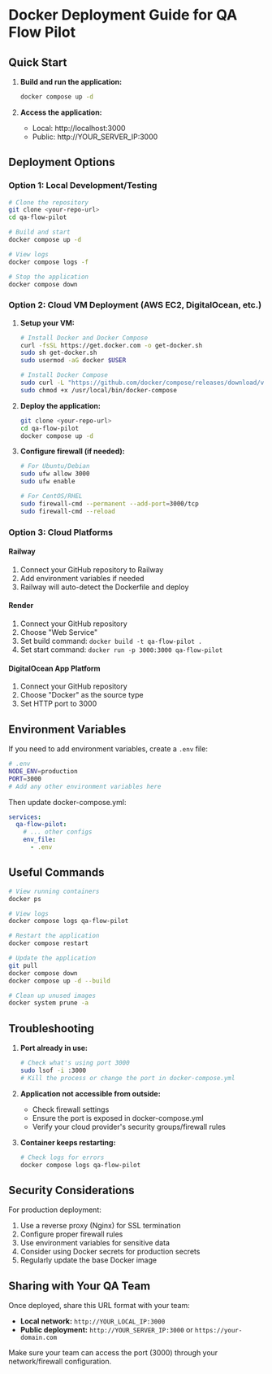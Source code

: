 
# Docker Deployment Guide for QA Flow Pilot

## Quick Start

1. **Build and run the application:**
   ```bash
   docker compose up -d
   ```

2. **Access the application:**
   - Local: http://localhost:3000
   - Public: http://YOUR_SERVER_IP:3000

## Deployment Options

### Option 1: Local Development/Testing
```bash
# Clone the repository
git clone <your-repo-url>
cd qa-flow-pilot

# Build and start
docker compose up -d

# View logs
docker compose logs -f

# Stop the application
docker compose down
```

### Option 2: Cloud VM Deployment (AWS EC2, DigitalOcean, etc.)

1. **Setup your VM:**
   ```bash
   # Install Docker and Docker Compose
   curl -fsSL https://get.docker.com -o get-docker.sh
   sudo sh get-docker.sh
   sudo usermod -aG docker $USER
   
   # Install Docker Compose
   sudo curl -L "https://github.com/docker/compose/releases/download/v2.20.2/docker-compose-$(uname -s)-$(uname -m)" -o /usr/local/bin/docker-compose
   sudo chmod +x /usr/local/bin/docker-compose
   ```

2. **Deploy the application:**
   ```bash
   git clone <your-repo-url>
   cd qa-flow-pilot
   docker compose up -d
   ```

3. **Configure firewall (if needed):**
   ```bash
   # For Ubuntu/Debian
   sudo ufw allow 3000
   sudo ufw enable
   
   # For CentOS/RHEL
   sudo firewall-cmd --permanent --add-port=3000/tcp
   sudo firewall-cmd --reload
   ```

### Option 3: Cloud Platforms

#### Railway
1. Connect your GitHub repository to Railway
2. Add environment variables if needed
3. Railway will auto-detect the Dockerfile and deploy

#### Render
1. Connect your GitHub repository
2. Choose "Web Service"
3. Set build command: `docker build -t qa-flow-pilot .`
4. Set start command: `docker run -p 3000:3000 qa-flow-pilot`

#### DigitalOcean App Platform
1. Connect your GitHub repository
2. Choose "Docker" as the source type
3. Set HTTP port to 3000

## Environment Variables

If you need to add environment variables, create a `.env` file:

```bash
# .env
NODE_ENV=production
PORT=3000
# Add any other environment variables here
```

Then update docker-compose.yml:
```yaml
services:
  qa-flow-pilot:
    # ... other configs
    env_file:
      - .env
```

## Useful Commands

```bash
# View running containers
docker ps

# View logs
docker compose logs qa-flow-pilot

# Restart the application
docker compose restart

# Update the application
git pull
docker compose down
docker compose up -d --build

# Clean up unused images
docker system prune -a
```

## Troubleshooting

1. **Port already in use:**
   ```bash
   # Check what's using port 3000
   sudo lsof -i :3000
   # Kill the process or change the port in docker-compose.yml
   ```

2. **Application not accessible from outside:**
   - Check firewall settings
   - Ensure the port is exposed in docker-compose.yml
   - Verify your cloud provider's security groups/firewall rules

3. **Container keeps restarting:**
   ```bash
   # Check logs for errors
   docker compose logs qa-flow-pilot
   ```

## Security Considerations

For production deployment:
1. Use a reverse proxy (Nginx) for SSL termination
2. Configure proper firewall rules
3. Use environment variables for sensitive data
4. Consider using Docker secrets for production secrets
5. Regularly update the base Docker image

## Sharing with Your QA Team

Once deployed, share this URL format with your team:
- **Local network:** `http://YOUR_LOCAL_IP:3000`
- **Public deployment:** `http://YOUR_SERVER_IP:3000` or `https://your-domain.com`

Make sure your team can access the port (3000) through your network/firewall configuration.
